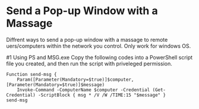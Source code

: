 # Send a Pop-up Window with a Massage
Diffrent ways to send a pop-up window with a massage to remote uers/computers within the network you control. Only work for windows OS.

#1 Using PS and MSG.exe
Copy the following codes into a PowerShell script file you created, and then run the script with priveleged permission.
```
Function send-msg { 
	Param([Parameter(Mandatory=$true)]$computer, [Parameter(Mandatory=$true)]$message)
	Invoke-Command -ComputerName $computer -Credential (Get-Credential) -ScriptBlock { msg * /V /W /TIME:15 "$message" }
send-msg
```
